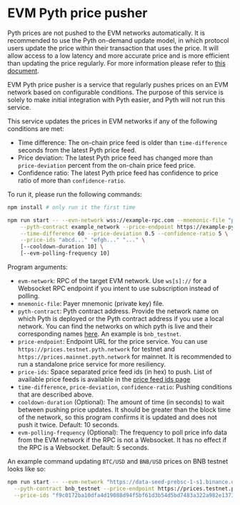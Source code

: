 # EVM Pyth price pusher

Pyth prices are not pushed to the EVM networks automatically. It is recommended to use the Pyth on-demand update
model, in which protocol users update the price within their transaction that uses the price. It will allow access
to a low latency and more accurate price and is more efficient than updating the price regularly.
For more information please refer to [this document](../pyth-evm-js/README.md#how-pyth-works-on-evm-chains).

EVM Pyth price pusher is a service that regularly pushes prices on an EVM network based on configurable conditions.
The purpose of this service is solely to make initial integration with Pyth easier, and Pyth will not run this service.

This service updates the prices in EVM networks if any
of the following conditions are met:

- Time difference: The on-chain price feed is older than `time-difference` seconds
  from the latest Pyth price feed.
- Price deviation: The latest Pyth price feed has changed more than `price-deviation` percent
  from the on-chain price feed price.
- Confidence ratio: The latest Pyth price feed has confidence to price ratio of more than
  `confidence-ratio`.

To run it, please run the following commands:

```sh
npm install # only run it the first time

npm run start -- --evn-network wss://example-rpc.com --mnemonic-file "path/to/mnemonic.txt" \
    --pyth-contract example_network --price-endpoint https://example-pyth-price.com \
    --time-difference 60 --price-deviation 0.5 --confidence-ratio 5 \
    --price-ids "abcd..." "efgh..." "..." \
    [--cooldown-duration 10] \
    [--evm-polling-frequency 10]
```

Program arguments:

- `evm-network`: RPC of the target EVM network. Use `ws[s]://` for a Websocket RPC endpoint
  if you intent to use subscription instead of polling.
- `mnemonic-file`: Payer mnemonic (private key) file.
- `pyth-contract`: Pyth contract address. Provide the network name on which Pyth is deployed
  or the Pyth contract address if you use a local network.
  You can find the networks on which pyth is live and their corresponding names
  [here](../pyth-evm-js/src/index.ts#L13). An example is `bnb_testnet`.
- `price-endpoint`: Endpoint URL for the price service. You can use
  `https://prices.testnet.pyth.network` for testnet and
  `https://prices.mainnet.pyth.network` for mainnet. It is recommended
  to run a standalone price service for more resiliency.
- `price-ids`: Space separated price feed ids (in hex) to push. List of available
  price feeds is available in the [price feed ids page][]
- `time-difference`, `price-deviation`, `confidence-ratio`: Pushing conditions
  that are described above.
- `cooldown-duration` (Optional): The amount of time (in seconds) to wait between pushing
  price updates. It should be greater than the block time of the network, so this
  program confirms it is updated and does not push it twice. Default: 10 seconds.
- `evm-polling-frequency` (Optional): The frequency to poll price info data from the EVM network
  if the RPC is not a Websocket. It has no effect if the RPC is a Websocket.
  Default: 5 seconds.

[price feed ids page]: https://pyth.network/developers/price-feed-ids/#pyth-cross-chain-testnet

An example command updating `BTC/USD` and `BNB/USD` prices on BNB testnet looks like so:

```sh
npm run start -- --evm-network "https://data-seed-prebsc-1-s1.binance.org:8545" --mnemonic-file "path/to/mnemonic.txt" \
  --pyth-contract bnb_testnet --price-endpoint https://prices.testnet.pyth.network \
  --price-ids "f9c0172ba10dfa4d19088d94f5bf61d3b54d5bd7483a322a982e1373ee8ea31b" "ecf553770d9b10965f8fb64771e93f5690a182edc32be4a3236e0caaa6e0581a" \ --time-difference 60 --price-deviation 0.5 --confidence-ratio 1
```
